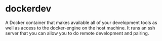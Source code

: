 # dockerdev

A Docker container that makes available all of your development tools as well as access to the docker-engine on the host machine. It runs an ssh server that you can allow you to do remote development and pairing.
